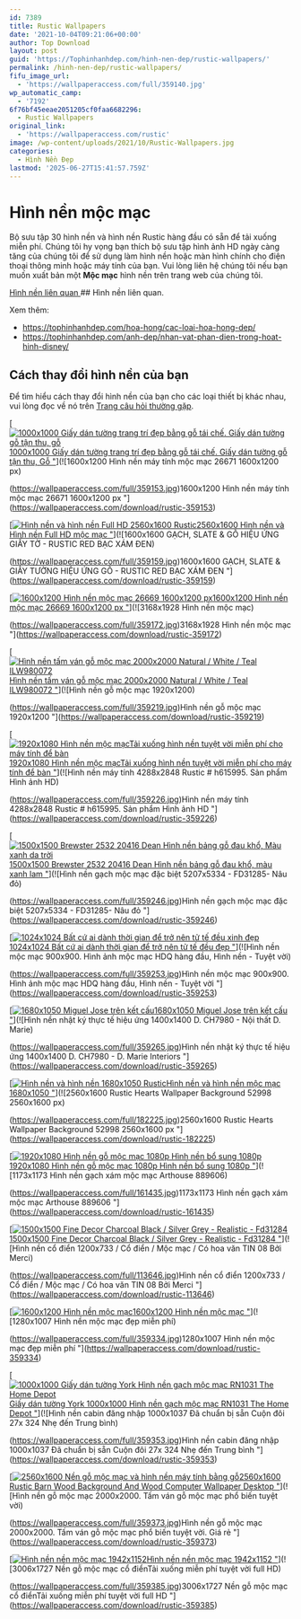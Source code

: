 ```yaml
---
id: 7389
title: Rustic Wallpapers
date: '2021-10-04T09:21:06+00:00'
author: Top Download
layout: post
guid: 'https://Tophinhanhdep.com/hinh-nen-dep/rustic-wallpapers/'
permalink: /hinh-nen-dep/rustic-wallpapers/
fifu_image_url:
  - 'https://wallpaperaccess.com/full/359140.jpg'
wp_automatic_camp:
  - '7192'
6f76bf45eeae2051205cf0faa6682296:
  - Rustic Wallpapers
original_link:
  - 'https://wallpaperaccess.com/rustic'
image: /wp-content/uploads/2021/10/Rustic-Wallpapers.jpg
categories:
  - Hình Nền Đẹp
lastmod: '2025-06-27T15:41:57.759Z'
---
```

# Hình nền mộc mạc

Bộ sưu tập 30 hình nền và hình nền Rustic hàng đầu có sẵn để tải xuống miễn phí. Chúng tôi hy vọng bạn thích bộ sưu tập hình ảnh HD ngày càng tăng của chúng tôi để sử dụng làm hình nền hoặc màn hình chính cho điện thoại thông minh hoặc máy tính của bạn. Vui lòng liên hệ chúng tôi nếu bạn muốn xuất bản một **Mộc mạc** hình nền trên trang web của chúng tôi.

[Hình nền liên quan ](#related) ## Hình nền liên quan.

   
 Xem thêm:

   
- <https://tophinhanhdep.com/hoa-hong/cac-loai-hoa-hong-dep/>
- <https://tophinhanhdep.com/anh-dep/nhan-vat-phan-dien-trong-hoat-hinh-disney/>

## Cách thay đổi hình nền của bạn

Để tìm hiểu cách thay đổi hình nền của bạn cho các loại thiết bị khác nhau, vui lòng đọc về nó trên [Trang câu hỏi thường gặp](https://tophinhanhdep.com/faq/).

  
[[![1000x1000 Giấy dán tường trang trí đẹp bằng gỗ tái chế.  Giấy dán tường gỗ tận thu, gỗ](https://wallpaperaccess.com/full/359140.jpg)1000x1000 Giấy dán tường trang trí đẹp bằng gỗ tái chế. Giấy dán tường gỗ tận thu, Gỗ "](https://wallpaperaccess.com/download/rustic-359140)](![1600x1200 Hình nền máy tính mộc mạc 26671 1600x1200 px)

(https://wallpaperaccess.com/full/359153.jpg)1600x1200 Hình nền máy tính mộc mạc 26671 1600x1200 px "](https://wallpaperaccess.com/download/rustic-359153)

[[![Hình nền và hình nền Full HD 2560x1600 Rustic](https://wallpaperaccess.com/full/359158.jpg)2560x1600 Hình nền và Hình nền Full HD mộc mạc "](https://wallpaperaccess.com/download/rustic-359158)](![1600x1600 GẠCH, SLATE & GỖ HIỆU ỨNG GIẤY TỜ - RUSTIC RED BẠC XÁM ĐEN)

(https://wallpaperaccess.com/full/359159.jpg)1600x1600 GẠCH, SLATE &amp; GIẤY TƯỜNG HIỆU ỨNG GỖ - RUSTIC RED BẠC XÁM ĐEN "](https://wallpaperaccess.com/download/rustic-359159)

[[![1600x1200 Hình nền mộc mạc 26669 1600x1200 px](https://wallpaperaccess.com/full/359167.jpg)1600x1200 Hình nền mộc mạc 26669 1600x1200 px "](https://wallpaperaccess.com/download/rustic-359167)](![3168x1928 Hình nền mộc mạc)

(https://wallpaperaccess.com/full/359172.jpg)3168x1928 Hình nền mộc mạc "](https://wallpaperaccess.com/download/rustic-359172)

[[![Hình nền tấm ván gỗ mộc mạc 2000x2000 Natural / White / Teal ILW980072](https://wallpaperaccess.com/full/359199.jpg)Hình nền tấm ván gỗ mộc mạc 2000x2000 Natural / White / Teal ILW980072 "](https://wallpaperaccess.com/download/rustic-359199)](![Hình nền gỗ mộc mạc 1920x1200)

(https://wallpaperaccess.com/full/359219.jpg)Hình nền gỗ mộc mạc 1920x1200 "](https://wallpaperaccess.com/download/rustic-359219)

[[![1920x1080 Hình nền mộc mạcTải xuống hình nền tuyệt vời miễn phí cho máy tính để bàn](https://wallpaperaccess.com/full/182169.jpg)1920x1080 Hình nền mộc mạcTải xuống hình nền tuyệt vời miễn phí cho máy tính để bàn "](https://wallpaperaccess.com/download/rustic-182169)](![Hình nền máy tính 4288x2848 Rustic # h615995.  Sản phẩm Hình ảnh HD)

(https://wallpaperaccess.com/full/359226.jpg)Hình nền máy tính 4288x2848 Rustic # h615995. Sản phẩm Hình ảnh HD "](https://wallpaperaccess.com/download/rustic-359226)

[[![1500x1500 Brewster 2532 20416 Dean Hình nền bảng gỗ đau khổ, Màu xanh da trời](https://wallpaperaccess.com/full/96075.jpg)1500x1500 Brewster 2532 20416 Dean Hình nền bảng gỗ đau khổ, màu xanh lam "](https://wallpaperaccess.com/download/rustic-96075)](![Hình nền gạch mộc mạc đặc biệt 5207x5334 - FD31285- Nâu đỏ)

(https://wallpaperaccess.com/full/359246.jpg)Hình nền gạch mộc mạc đặc biệt 5207x5334 - FD31285- Nâu đỏ "](https://wallpaperaccess.com/download/rustic-359246)

[[![1024x1024 Bất cứ ai dành thời gian để trở nên tử tế đều xinh đẹp](https://wallpaperaccess.com/full/182159.jpg)1024x1024 Bất cứ ai dành thời gian để trở nên tử tế đều đẹp "](https://wallpaperaccess.com/download/rustic-182159)](![Hình nền mộc mạc 900x900.  Hình ảnh mộc mạc HDQ hàng đầu, Hình nền - Tuyệt vời)

(https://wallpaperaccess.com/full/359253.jpg)Hình nền mộc mạc 900x900. Hình ảnh mộc mạc HDQ hàng đầu, Hình nền - Tuyệt vời "](https://wallpaperaccess.com/download/rustic-359253)

[[![1680x1050 Miguel Jose trên kết cấu](https://wallpaperaccess.com/full/359262.jpg)1680x1050 Miguel Jose trên kết cấu "](https://wallpaperaccess.com/download/rustic-359262)](![Hình nền nhật ký thực tế hiệu ứng 1400x1400 D.  CH7980 - Nội thất D. Marie)

(https://wallpaperaccess.com/full/359265.jpg)Hình nền nhật ký thực tế hiệu ứng 1400x1400 D. CH7980 - D. Marie Interiors "](https://wallpaperaccess.com/download/rustic-359265)

[[![Hình nền và hình nền 1680x1050 Rustic](https://wallpaperaccess.com/full/359281.jpg)Hình nền và hình nền mộc mạc 1680x1050 "](https://wallpaperaccess.com/download/rustic-359281)](![2560x1600 Rustic Hearts Wallpaper Background 52998 2560x1600 px)

(https://wallpaperaccess.com/full/182225.jpg)2560x1600 Rustic Hearts Wallpaper Background 52998 2560x1600 px "](https://wallpaperaccess.com/download/rustic-182225)

[[![1920x1080 Hình nền gỗ mộc mạc 1080p Hình nền bổ sung 1080p](https://wallpaperaccess.com/full/359307.jpg)1920x1080 Hình nền gỗ mộc mạc 1080p Hình nền bổ sung 1080p "](https://wallpaperaccess.com/download/rustic-359307)](![1173x1173 Hình nền gạch xám mộc mạc Arthouse 889606)

(https://wallpaperaccess.com/full/161435.jpg)1173x1173 Hình nền gạch xám mộc mạc Arthouse 889606 "](https://wallpaperaccess.com/download/rustic-161435)

[[![1500x1500 Fine Decor Charcoal Black / Silver Grey - Realistic - Fd31284](https://wallpaperaccess.com/full/161370.jpg)1500x1500 Fine Decor Charcoal Black / Silver Grey - Realistic - Fd31284 "](https://wallpaperaccess.com/download/rustic-161370)](![Hình nền cổ điển 1200x733 / Cổ điển / Mộc mạc / Có hoa văn TIN 08 Bởi Merci)

(https://wallpaperaccess.com/full/113646.jpg)Hình nền cổ điển 1200x733 / Cổ điển / Mộc mạc / Có hoa văn TIN 08 Bởi Merci "](https://wallpaperaccess.com/download/rustic-113646)

[[![1600x1200 Hình nền mộc mạc](https://wallpaperaccess.com/full/359325.jpg)1600x1200 Hình nền mộc mạc "](https://wallpaperaccess.com/download/rustic-359325)](![1280x1007 Hình nền mộc mạc đẹp miễn phí)

(https://wallpaperaccess.com/full/359334.jpg)1280x1007 Hình nền mộc mạc đẹp miễn phí "](https://wallpaperaccess.com/download/rustic-359334)

[[![1000x1000 Giấy dán tường York Hình nền gạch mộc mạc RN1031 The Home Depot](https://wallpaperaccess.com/full/359342.jpg)Giấy dán tường York 1000x1000 Hình nền gạch mộc mạc RN1031 The Home Depot "](https://wallpaperaccess.com/download/rustic-359342)](![Hình nền cabin đăng nhập 1000x1037 Đã chuẩn bị sẵn Cuộn đôi 27x 324 Nhẹ đến Trung bình)

(https://wallpaperaccess.com/full/359353.jpg)Hình nền cabin đăng nhập 1000x1037 Đã chuẩn bị sẵn Cuộn đôi 27x 324 Nhẹ đến Trung bình "](https://wallpaperaccess.com/download/rustic-359353)

[[![2560x1600 Nền gỗ mộc mạc và hình nền máy tính bằng gỗ](https://wallpaperaccess.com/full/359355.jpg)2560x1600 Rustic Barn Wood Background And Wood Computer Wallpaper Desktop "](https://wallpaperaccess.com/download/rustic-359355)](![Hình nền gỗ mộc mạc 2000x2000.  Tấm ván gỗ mộc mạc phổ biến tuyệt vời)

(https://wallpaperaccess.com/full/359373.jpg)Hình nền gỗ mộc mạc 2000x2000. Tấm ván gỗ mộc mạc phổ biến tuyệt vời. Giá rẻ "](https://wallpaperaccess.com/download/rustic-359373)

[[![Hình nền nền mộc mạc 1942x1152](https://wallpaperaccess.com/full/359381.jpg)Hình nền nền mộc mạc 1942x1152 "](https://wallpaperaccess.com/download/rustic-359381)](![3006x1727 Nền gỗ mộc mạc cổ điểnTải xuống miễn phí tuyệt vời full HD)

(https://wallpaperaccess.com/full/359385.jpg)3006x1727 Nền gỗ mộc mạc cổ điểnTải xuống miễn phí tuyệt vời full HD "](https://wallpaperaccess.com/download/rustic-359385)
